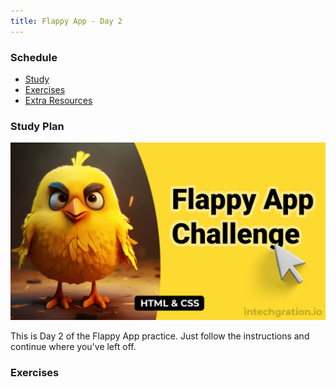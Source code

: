 ```yaml
---
title: Flappy App - Day 2
---
```


### Schedule

  - [Study](#study-plan-NN)
  - [Exercises](#exercises-NN)
  - [Extra Resources](#extra-resources-NN)

### Study Plan

  ![](./assets/FlappyAppThumbnail.jpg)

  This is Day 2 of the Flappy App practice. Just follow the instructions and continue where you've left off.

### Exercises

  <!-- SGEN:META:PROGRESS:task=Recreate the FlappyApp with the help of your notes and the video -->
